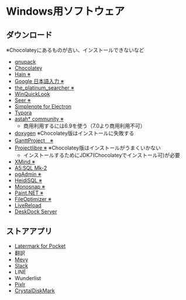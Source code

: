 Windows用ソフトウェア
=====================

ダウンロード
------------

※Chocolateyにあるものが古い、インストールできないなど

* [gnupack](http://gnupack.osdn.jp/docs/UsersGuide.html)
* [Chocolatey](https://chocolatey.org/)
* [Hain ※](https://github.com/appetizermonster/hain)
* [Google 日本語入力 ※](https://www.google.co.jp/ime/)
* [the_platinum_searcher ※](https://github.com/monochromegane/the_platinum_searcher)
* [WinQuickLook](https://github.com/shibayan/WinQuickLook)
* [Seer ※](http://1218.io/)
* [Simplenote for Electron](https://github.com/Automattic/simplenote-electron)
* [Typora](http://www.typora.io/)
* [astah* community ※](http://astah.change-vision.com/ja/product/astah-community.html)
    * 商用利用するには6.9を使う（7.0より商用利用不可）
* [doxygen](http://www.stack.nl/~dimitri/doxygen/index.html) ※Chocolatey版はインストールに失敗する
* [GanttProject　※](http://www.ganttproject.biz/)
* [Projectlibre ※](http://www.projectlibre.org/) ※Chocolatey版はインストールがうまくいかない
    * インストールするためにJDK7(Chocolateyでインストール可)が必要
* [XMind ※](https://jp.xmind.net/)
* [A5:SQL Mk-2](http://a5m2.mmatsubara.com/)
* [pgAdmin ※](https://www.pgadmin.org/)
* [HeidiSQL ※](https://www.heidisql.com/)
* [Monosnap ※](https://monosnap.com/welcome)
* [Paint.NET ※](http://www.getpaint.net/index.html)
* [FileOptimizer ※](http://nikkhokkho.sourceforge.net/static.php?page=FileOptimizer)
* [LiveReload](http://livereload.com/)
* [DeskDock Server](http://fdmobileinventions.blogspot.jp/p/deskdock-server.html)


ストアアプリ
------------

* [Latermark for Pocket](https://twitter.com/latermarkapp)
* 翻訳
* [Mevy](http://mevy.snowcait.info/)
* [Slack](https://slack.com/)
* LINE
* Wunderlist
* [Pixlr](https://pixlr.com/)
* [CrystalDiskMark](http://crystalmark.info/software/CrystalDiskMark/)
